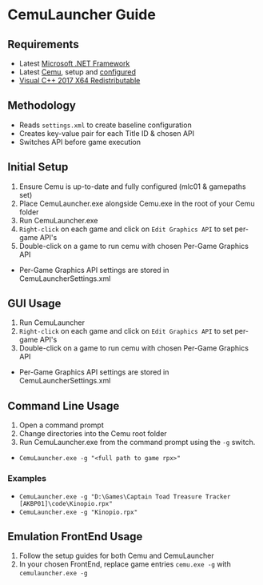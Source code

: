# CemuLauncher Guide

## Requirements
* Latest [Microsoft .NET Framework](https://go.microsoft.com/fwlink/?linkid=2088631)
* Latest [Cemu](https://cemu.info/), setup and [configured](https://cemu.cfw.guide/installing-cemu)
* [Visual C++ 2017 X64 Redistributable](https://aka.ms/vs/16/release/vc_redist.x64.exe)

## Methodology 
* Reads ```settings.xml``` to create baseline configuration
* Creates key-value pair for each Title ID & chosen API
* Switches API before game execution 

## Initial Setup  
1. Ensure Cemu is up-to-date and fully configured (mlc01 & gamepaths set)
2. Place CemuLauncher.exe alongside Cemu.exe in the root of your Cemu folder
3. Run CemuLauncher.exe
4. ```Right-click``` on each game and click on ```Edit Graphics API``` to set per-game API's 
5. Double-click on a game to run cemu with chosen Per-Game Graphics API

* Per-Game Graphics API settings are stored in CemuLauncherSettings.xml

## GUI Usage 
1. Run CemuLauncher 
2. ```Right-click``` on each game and click on ```Edit Graphics API``` to set per-game API's 
3. Double-click on a game to run cemu with chosen Per-Game Graphics API

* Per-Game Graphics API settings are stored in CemuLauncherSettings.xml

## Command Line Usage 
1. Open a command prompt 
2. Change directories into the Cemu root folder 
3. Run CemuLauncher.exe from the command prompt using the ```-g``` switch. 

* ```CemuLauncher.exe -g "<full path to game rpx>"```

### Examples 
* ```CemuLauncher.exe -g "D:\Games\Captain Toad Treasure Tracker [AKBP01]\code\Kinopio.rpx"```
* ```CemuLauncher.exe -g "Kinopio.rpx"```

## Emulation FrontEnd Usage
1. Follow the setup guides for both Cemu and CemuLauncher
2. In your chosen FrontEnd, replace game entries ```cemu.exe -g``` with ```cemulauncher.exe -g```
